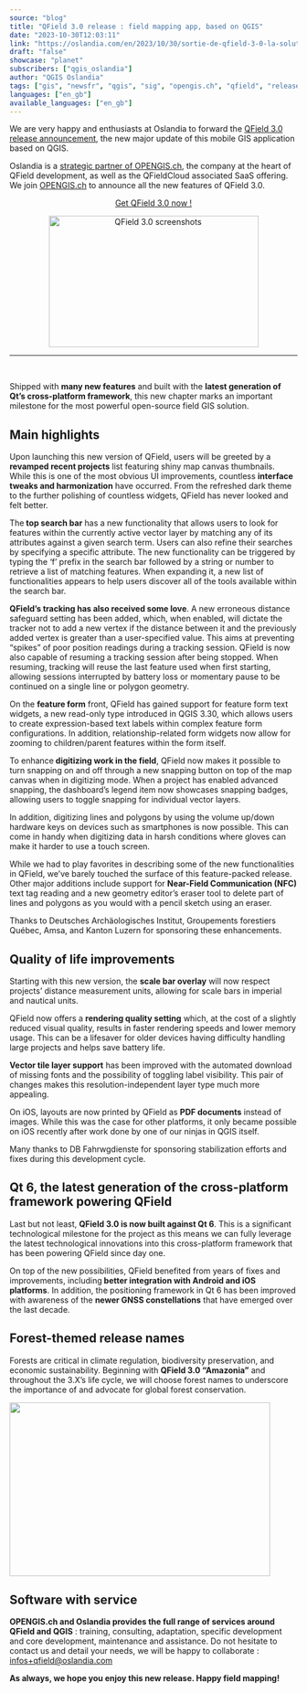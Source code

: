 ```yaml
---
source: "blog"
title: "QField 3.0 release : field mapping app, based on QGIS"
date: "2023-10-30T12:03:11"
link: "https://oslandia.com/en/2023/10/30/sortie-de-qfield-3-0-la-solution-terrain-basee-sur-qgis/"
draft: "false"
showcase: "planet"
subscribers: ["qgis_oslandia"]
author: "QGIS Oslandia"
tags: ["gis", "newsfr", "qgis", "sig", "opengis.ch", "qfield", "release"]
languages: ["en_gb"]
available_languages: ["en_gb"]
---
```


<p>We are very happy and enthusiasts at Oslandia to forward the <a href="https://www.opengis.ch/fr/2023/10/24/qfield-3-0-amazonia-is-here/">QField 3.0 release announcement</a>, the new major update of this mobile GIS application based on QGIS.</p>
<p>Oslandia is a <a href="https://oslandia.com/2023/09/14/oslandia-signe-un-partenariat-avec-opengis-ch-sur-qfield/">strategic partner of OPENGIS.ch</a>, the company at the heart of QField development, as well as the QFieldCloud associated SaaS offering. We join <a href="https://www.opengis.ch">OPENGIS.ch</a> to announce all the new features of QField 3.0.</p>
<p style="text-align: center;"><a href="https://qfield.app/">Get QField 3.0 now !</a></p>
<p style="text-align: center;"><a href="https://qfield.app/"><img alt="QField 3.0 screenshots" class="aligncenter" height="230" src="/img/subscribers/qgis_oslandia/sortie-de-qfield-3-0-la-solution-terrain-basee-sur-qgis/unknown/image_O0otBB05.webp" width="367"/></a></p>
<hr/>
<p> </p>
<p>Shipped with <strong>many new features</strong> and built with the <strong>latest generation of Qt’s cross-platform framework</strong>, this new chapter marks an important milestone for the most powerful open-source field GIS solution.</p>
<h2>Main highlights</h2>
<p>Upon launching this new version of QField, users will be greeted by a<strong> revamped recent projects</strong> list featuring shiny map canvas thumbnails. While this is one of the most obvious UI improvements, countless <strong>interface tweaks and harmonization</strong> have occurred. From the refreshed dark theme to the further polishing of countless widgets, QField has never looked and felt better.</p>
<p>The<strong> top search bar</strong> has a new functionality that allows users to look for features within the currently active vector layer by matching any of its attributes against a given search term. Users can also refine their searches by specifying a specific attribute. The new functionality can be triggered by typing the ‘f’ prefix in the search bar followed by a string or number to retrieve a list of matching features. When expanding it, a new list of functionalities appears to help users discover all of the tools available within the search bar.</p>
<p><strong>QField’s tracking has also received some love</strong>. A new erroneous distance safeguard setting has been added, which, when enabled, will dictate the tracker not to add a new vertex if the distance between it and the previously added vertex is greater than a user-specified value. This aims at preventing “spikes” of poor position readings during a tracking session. QField is now also capable of resuming a tracking session after being stopped. When resuming, tracking will reuse the last feature used when first starting, allowing sessions interrupted by battery loss or momentary pause to be continued on a single line or polygon geometry.</p>
<p style="text-align: center;"></p>
<p>On the <strong>feature form</strong> front, QField has gained support for feature form text widgets, a new read-only type introduced in QGIS 3.30, which allows users to create expression-based text labels within complex feature form configurations. In addition, relationship-related form widgets now allow for zooming to children/parent features within the form itself.</p>
<p>To enhance<strong> digitizing work in the field</strong>, QField now makes it possible to turn snapping on and off through a new snapping button on top of the map canvas when in digitizing mode. When a project has enabled advanced snapping, the dashboard’s legend item now showcases snapping badges, allowing users to toggle snapping for individual vector layers.</p>
<p>In addition, digitizing lines and polygons by using the volume up/down hardware keys on devices such as smartphones is now possible. This can come in handy when digitizing data in harsh conditions where gloves can make it harder to use a touch screen.</p>
<p style="text-align: center;"></p>
<p>While we had to play favorites in describing some of the new functionalities in QField, we’ve barely touched the surface of this feature-packed release. Other major additions include support for <strong>Near-Field Communication (NFC)</strong> text tag reading and a new geometry editor’s eraser tool to delete part of lines and polygons as you would with a pencil sketch using an eraser.</p>
<p>Thanks to Deutsches Archäologisches Institut, Groupements forestiers Québec, Amsa, and Kanton Luzern for sponsoring these enhancements.</p>
<h2>Quality of life improvements</h2>
<p>Starting with this new version, the <strong>scale bar overlay</strong> will now respect projects’ distance measurement units, allowing for scale bars in imperial and nautical units.</p>
<p>QField now offers a <strong>rendering quality setting</strong> which, at the cost of a slightly reduced visual quality, results in faster rendering speeds and lower memory usage. This can be a lifesaver for older devices having difficulty handling large projects and helps save battery life.</p>
<p><strong>Vector tile layer support</strong> has been improved with the automated download of missing fonts and the possibility of toggling label visibility. This pair of changes makes this resolution-independent layer type much more appealing.</p>
<p>On iOS, layouts are now printed by QField as <strong>PDF documents</strong> instead of images. While this was the case for other platforms, it only became possible on iOS recently after work done by one of our ninjas in QGIS itself.</p>
<p>Many thanks to DB Fahrwgdienste for sponsoring stabilization efforts and fixes during this development cycle.</p>
<h2>Qt 6, the latest generation of the cross-platform framework powering QField</h2>
<p>Last but not least, <strong>QField 3.0 is now built against Qt 6</strong>. This is a significant technological milestone for the project as this means we can fully leverage the latest technological innovations into this cross-platform framework that has been powering QField since day one.</p>
<p>On top of the new possibilities, QField benefited from years of fixes and improvements, including<strong> better integration with Android and iOS platforms</strong>. In addition, the positioning framework in Qt 6 has been improved with awareness of the <strong>newer GNSS constellations</strong> that have emerged over the last decade.</p>
<h2>Forest-themed release names</h2>
<p>Forests are critical in climate regulation, biodiversity preservation, and economic sustainability. Beginning with <strong>QField 3.0 “Amazonia”</strong> and throughout the 3.X’s life cycle, we will choose forest names to underscore the importance of and advocate for global forest conservation.</p>
<p><img class="aligncenter" height="304" src="/img/subscribers/qgis_oslandia/sortie-de-qfield-3-0-la-solution-terrain-basee-sur-qgis/qfield3.webp" width="456"/></p>
<h2>Software with service</h2>
<p><strong>OPENGIS.ch and Oslandia provides the full range of services around QField and QGIS</strong> : training, consulting, adaptation, specific development and core development, maintenance and assistance. Do not hesitate to contact us and detail your needs, we will be happy to collaborate : <a href="mailto:infos+qfield@oslandia.com">infos+qfield@oslandia.com</a></p>
<p><strong>As always, we hope you enjoy this new release. Happy field mapping!</strong></p>
